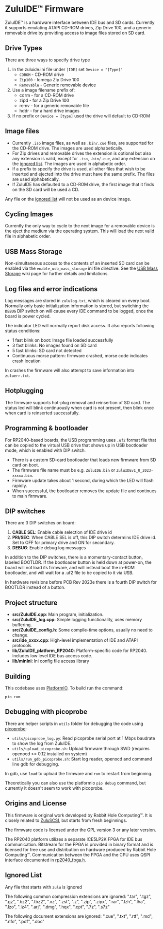 ZuluIDE™ Firmware
=================

ZuluIDE™ is a hardware interface between IDE bus and SD cards.
Currently it supports emulating ATAPI CD-ROM drives, Zip Drive 100, and a generic removable drive by providing access to image files stored on SD card.

Drive Types
-----------
There are three ways to specify drive type
1) In the zuluide.ini file under `[IDE]` set `Device = "[Type]"`
    - `CDROM` - CD-ROM drive
    - `Zip100` - Iomega Zip Drive 100
    - `Removable` - Generic removable device
2) Use a image filename prefix of:
    - cdrm - for a CD-ROM drive
    - zipd - for a Zip Drive 100
    - remv - for a generic removable file
    - hddr - for a hard drive images
3) If no prefix or `Device = [type]` used the drive will default to CD-ROM

Image files
-----------
- Currently `.iso` image files, as well as `.bin/.cue` files, are supported for the CD-ROM drive. The images are  used alphabetically. 
- For Zip drives and removable drives the extension is optional but also any extension is valid, except for `.iso`, `.bin/.cue`, and any extension on the [ignored list](#ignored-list). The images are used in alphabetic order.
- If a prefix to specify the drive is used, all other files that wish to be inserted and ejected into the drive must have the same prefix. The files are used alphabetically.
 - If ZuluIDE has defaulted to a CD-ROM drive, the first image that it finds on the SD card will be used a CD. 

Any file on the [ignored list](#ignored-list) will not be used as an device image.

Cycling Images
--------------
Currently the only way to cycle to the next image for a removable device is the eject the medium via the operating system. This will load the next valid file in alphabetic order.

USB Mass Storage
----------------
Non-simultaneous access to the contents of an inserted SD card can be enabled via the ```enable_usb_mass_storage``` ini file directive. 
See the [USB Mass Storage](https://github.com/ZuluIDE/ZuluIDE-firmware/wiki/USB-Mass-Storage-&-ZuluIDE) wiki page for further details and limitations.

Log files and error indications
-------------------------------
Log messages are stored in `zululog.txt`, which is cleared on every boot.
Normally only basic initialization information is stored, but switching the `DEBUG` DIP switch on will cause every IDE command to be logged, once the board is power cycled.

The indicator LED will normally report disk access.
It also reports following status conditions:

- 1 fast blink on boot: Image file loaded successfully
- 3 fast blinks: No images found on SD card
- 5 fast blinks: SD card not detected
- Continuous morse pattern: firmware crashed, morse code indicates crash location

In crashes the firmware will also attempt to save information into `zuluerr.txt`.

Hotplugging
-----------
The firmware supports hot-plug removal and reinsertion of SD card.
The status led will blink continuously when card is not present, then blink once when card is reinserted successfully.

Programming & bootloader
------------------------
For RP2040-based boards, the USB programming uses `.uf2` format file that can be copied to the virtual USB drive that shows up in USB bootloader mode, which is enabled with DIP switch.

- There is a custom SD-card bootloader that loads new firmware from SD card on boot.
- The firmware file name must be e.g. `ZuluIDE.bin` or `ZuluIDEv1_0_2023-xxxxx.bin`.
- Firmware update takes about 1 second, during which the LED will flash rapidly.
- When successful, the bootloader removes the update file and continues to main firmware.

DIP switches
------------
There are 3 DIP switches on board:

1. **CABLE SEL**: Enable cable selection of IDE drive id
2. **PRI/SEC**: When CABLE SEL is off, this DIP switch determins IDE drive id. Set to OFF for primary drive and ON for secondary.
3. **DEBUG**: Enable debug log messages

In addition to the DIP switches, there is a momentary-contact button,
labeled BOOTLDR. If the bootloader button is held down at power-on,
the board will not load its firmware, and will instead boot the in-ROM
bootloader, and will wait for a .uf2 file to be copied to it via USB.

In hardware revisions before PCB Rev 2023e there is a fourth DIP
switch for BOOTLDR instead of a button.

Project structure
-----------------
- **src/ZuluIDE.cpp**: Main program, initialization.
- **src/ZuluIDE_log.cpp**: Simple logging functionality, uses memory buffering.
- **src/ZuluIDE_config.h**: Some compile-time options, usually no need to change.
- **src/ide_xxxx.cpp**: High-level implementation of IDE and ATAPI protocols.
- **lib/ZuluIDE_platform_RP2040**: Platform-specific code for RP2040. Includes low level IDE bus access code.
- **lib/minIni**: Ini config file access library

Building
--------
This codebase uses [PlatformIO](https://platformio.org/).
To build run the command:

    pio run

Debugging with picoprobe
------------------------
There are helper scripts in `utils` folder for debugging the code using [picoprobe](https://github.com/raspberrypi/picoprobe):

* `utils/picoprobe_log.py`: Read picoprobe serial port at 1 Mbps baudrate to show the log from ZuluIDE.
* `utils/upload_picoprobe.sh`: Upload firmware through SWD (requires openocd >= 0.12 installed on system)
* `utils/run_gdb_picoprobe.sh`: Start log reader, openocd and command line gdb for debugging.

In gdb, use `load` to upload the firmware and `run` to restart from beginning.

Theoretically you can also use the platformio `pio debug` command, but currently it doesn't seem to work with picoprobe.

Origins and License
-------------------

This firmware is original work developed by Rabbit Hole Computing™.
It is closely related to [ZuluSCSI](https://github.com/ZuluSCSI/ZuluSCSI-firmware), but starts from fresh beginnings.

The firmware code is licensed under the GPL version 3 or any later version.

The RP2040 platform utilizes a separate ICE5LP2K FPGA for IDE bus communication.
Bitstream for the FPGA is provided in binary format and is licensed for free use and distribution on hardware produced by Rabbit Hole Computing™.
Communication between the FPGA and the CPU uses QSPI interface documented in [rp2040_fpga.h](lib/ZuluIDE_platform_RP2040/rp2040_fpga.h).

Ignored List
------------
Any file that starts with `zulu` is ignored

The following common compression extensions are ignored:
 ".tar", ".tgz", ".gz", ".bz2", ".tbz2", ".xz", ".zst", ".z", ".zip", ".zipx", ".rar", ".lzh", ".lha", ".lzo", ".lz4", ".arj", ".dmg", ".hqx", ".cpt", ".7z", ".s7z"

The following document extensions are ignored:
".cue", ".txt", ".rtf", ".md", ".nfo", ".pdf", ".doc"
